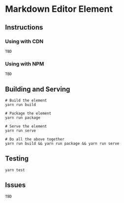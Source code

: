 # Markdown Editor Element

## Instructions

### Using with CDN

```
TBD
```

### Using with NPM

```
TBD
```

## Building and Serving

```
# Build the element
yarn run build

# Package the element 
yarn run package

# Serve the element
yarn run serve

# Do all the above together
yarn run build && yarn run package && yarn run serve
```

## Testing

```
yarn test
```

## Issues
```
TBD
```
